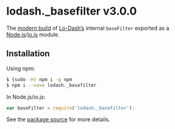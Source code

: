 # lodash._basefilter v3.0.0

The [modern build](https://github.com/lodash/lodash/wiki/Build-Differences) of [Lo-Dash’s](https://lodash.com/) internal `baseFilter` exported as a [Node.js](http://nodejs.org/)/[io.js](https://iojs.org/) module.

## Installation

Using npm:

```bash
$ {sudo -H} npm i -g npm
$ npm i --save lodash._basefilter
```

In Node.js/io.js:

```js
var baseFilter = require('lodash._basefilter');
```

See the [package source](https://github.com/lodash/lodash/blob/3.0.0-npm-packages/lodash._basefilter/index.js) for more details.
